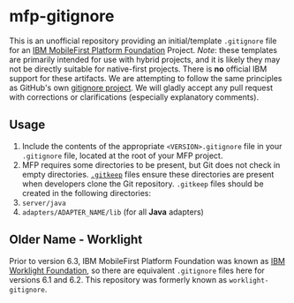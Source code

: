 mfp-gitignore
=============

This is an unofficial repository providing an initial/template `.gitignore`
file for an [IBM MobileFirst Platform
Foundation](http://www-03.ibm.com/software/products/en/mobilefirstfoundation)
Project. *Note*: these templates are primarily intended for use with hybrid projects,
and it is likely they may not be directly suitable for native-first projects.
There is **no** official IBM support for these artifacts. 
We are attempting to follow the same principles as GitHub's own
[gitignore project](https://github.com/github/gitignore). We will gladly
accept any pull request with corrections or clarifications (especially
explanatory comments).

Usage
-----

1. Include the contents of the appropriate `<VERSION>.gitignore` file in your `.gitignore` file, located at the root of your MFP project.
1. MFP requires some directories to be present, but Git does not check in empty directories.  [`.gitkeep`](http://stackoverflow.com/a/7229996/27641) files ensure these directories are present when developers clone the Git repository.  `.gitkeep` files should be created in the following directories:
  1. `server/java`
  2. `adapters/ADAPTER_NAME/lib` (for all **Java** adapters)

Older Name - Worklight
----------------------

Prior to version 6.3, IBM MobileFirst Platform Foundation was known as
[IBM Worklight
Foundation](http://www-03.ibm.com/software/products/en/worklight-foundation),
so there are equivalent `.gitignore` files here for versions 6.1 and 6.2. This
repository was formerly known as `worklight-gitignore`.
